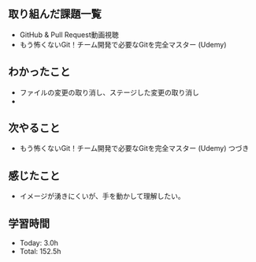 ## 取り組んだ課題一覧
- GitHub & Pull Request動画視聴
- もう怖くないGit！チーム開発で必要なGitを完全マスター (Udemy)
## わかったこと
- ファイルの変更の取り消し、ステージした変更の取り消し
- 
## 次やること
- もう怖くないGit！チーム開発で必要なGitを完全マスター (Udemy) つづき
## 感じたこと
- イメージが湧きにくいが、手を動かして理解したい。
## 学習時間
- Today: 3.0h
- Total: 152.5h
